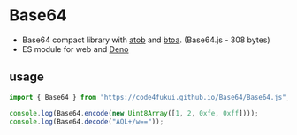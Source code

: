 # Base64

- Base64 compact library with [atob](https://developer.mozilla.org/ja/docs/Web/API/WindowOrWorkerGlobalScope/atob) and [btoa](https://developer.mozilla.org/ja/docs/Web/API/WindowOrWorkerGlobalScope/btoa). (Base64.js - 308 bytes)
- ES module for web and [Deno](https://deno.land)

## usage

```js
import { Base64 } from "https://code4fukui.github.io/Base64/Base64.js";

console.log(Base64.encode(new Uint8Array([1, 2, 0xfe, 0xff])));
console.log(Base64.decode("AQL+/w=="));
```
